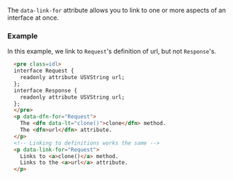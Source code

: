 The `data-link-for` attribute allows you to link to one or more aspects of an interface at once.

### Example
In this example, we link to `Request`'s definition of url, but not `Response`'s.

```HTML
  <pre class=idl>
  interface Request {
    readonly attribute USVString url;
  };
  interface Response {
    readonly attribute USVString url;
  };
  </pre>
  <p data-dfn-for="Request">
    The <dfn data-lt="clone()">clone</dfn> method.
    The <dfn>url</dfn> attribute.
  </p>
  <!-- Linking to definitions works the same -->
  <p data-link-for="Request">
    Links to <a>clone()</a> method.
    Links to the <a>url</a> attribute.
  </p>
```